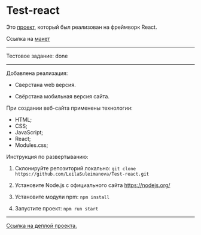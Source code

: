# Test-react

Это [проект](https://github.com/LeilaSuleimanova/Test-react), который был реализован на фреймворк React.

Ссылка на [макет](<https://www.figma.com/file/uG9mrG8BdXpIDI3GduLQqs/%D0%A2%D0%B5%D1%81%D1%82%D0%BE%D0%B2%D0%BE%D0%B5-%D0%B4%D0%BB%D1%8F-%D0%BF%D1%80%D0%B3%D1%80%D0%B0%D0%BC%D0%BC%D0%B8%D1%81%D1%82%D0%B0-(%D0%94%D0%BE%D0%BF%D0%BE%D0%BB%D0%BD%D0%B5%D0%BD%D0%BD%D0%BE%D0%B5)?type=design&node-id=0-1&mode=design&t=e3stCg4dvoJqqEpK-0>)

---

Тестовое задание: done

---

Добавлена реализация:

- Сверстана web версия.

- Свёрстана мобильная версия сайта.

При создании веб-сайта применены технологии:

- HTML;
- CSS;
- JavaScript;
- React;
- Modules.css;

Инструкция по развертыванию:

1. Склонируйте репозиторий локально: `git clone https://github.com/LeilaSuleimanova/Test-react.git`

2. Установите Node.js с официального сайта https://nodejs.org/

3. Установите модули npm: `npm install`

4. Запустите проект: `npm run start`

---

[Ссылка на деплой проекта.]()
